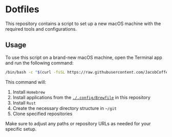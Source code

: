 # Dotfiles

This repository contains a script to set up a new macOS machine with the required tools and configurations.

## Usage

To use this script on a brand-new macOS machine, open the Terminal app and run the following command:

```sh
/bin/bash -c "$(curl -fsSL https://raw.githubusercontent.com/JacobCoffee/dotfiles/main/bootstrap.sh)"
```

This command will:

1. Install `Homebrew`
2. Install applications from the [`./.config/Brewfile`](.config/Brewfile) in this repository
3. Install `Rust` 
4. Create the necessary directory structure in `~/git`
5. Clone specified repositories

Make sure to adjust any paths or repository URLs as needed for your specific setup.


